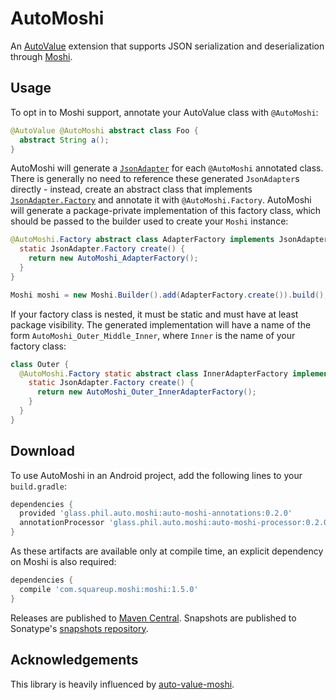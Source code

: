 # AutoMoshi

An [AutoValue][autovalue] extension that supports JSON serialization and deserialization through [Moshi][moshi].

## Usage

To opt in to Moshi support, annotate your AutoValue class with `@AutoMoshi`:

```java
@AutoValue @AutoMoshi abstract class Foo {
  abstract String a();
}
```

AutoMoshi will generate a [`JsonAdapter`][jsonadapter] for each `@AutoMoshi` annotated class.
There is generally no need to reference these generated `JsonAdapter`s directly - instead, create an abstract class that implements [`JsonAdapter.Factory`][jsonadapter.factory] and annotate it with `@AutoMoshi.Factory`.
AutoMoshi will generate a package-private implementation of this factory class, which should be passed to the builder used to create your `Moshi` instance:

```java
@AutoMoshi.Factory abstract class AdapterFactory implements JsonAdapter.Factory {
  static JsonAdapter.Factory create() {
    return new AutoMoshi_AdapterFactory();
  }
}
```

```java
Moshi moshi = new Moshi.Builder().add(AdapterFactory.create()).build();
```

If your factory class is nested, it must be static and must have at least package visibility.
The generated implementation will have a name of the form `AutoMoshi_Outer_Middle_Inner`, where `Inner` is the name of your factory class:

```java
class Outer {
  @AutoMoshi.Factory static abstract class InnerAdapterFactory implements JsonAdapter.Factory {
    static JsonAdapter.Factory create() {
      return new AutoMoshi_Outer_InnerAdapterFactory();
    }
  }
}
```

## Download

To use AutoMoshi in an Android project, add the following lines to your `build.gradle`:

```groovy
dependencies {
  provided 'glass.phil.auto.moshi:auto-moshi-annotations:0.2.0'
  annotationProcessor 'glass.phil.auto.moshi:auto-moshi-processor:0.2.0'
}
```

As these artifacts are available only at compile time, an explicit dependency on Moshi is also required:

```groovy
dependencies {
  compile 'com.squareup.moshi:moshi:1.5.0'
}
```

Releases are published to [Maven Central][central].
Snapshots are published to Sonatype's [snapshots repository][snapshots].

## Acknowledgements
This library is heavily influenced by [auto-value-moshi][auto-value-moshi].

[autovalue]: https://github.com/google/auto/tree/master/value
[moshi]: https://github.com/square/moshi
[jsonadapter]: http://square.github.io/moshi/1.x/moshi/com/squareup/moshi/JsonAdapter.html
[jsonadapter.factory]: http://square.github.io/moshi/1.x/moshi/com/squareup/moshi/JsonAdapter.Factory.html
[central]: https://search.maven.org/#search%7Cga%7C1%7Cglass.phil.auto.moshi
[snapshots]: https://oss.sonatype.org/content/repositories/snapshots/glass/phil/auto/moshi
[auto-value-moshi]: https://github.com/rharter/auto-value-moshi
